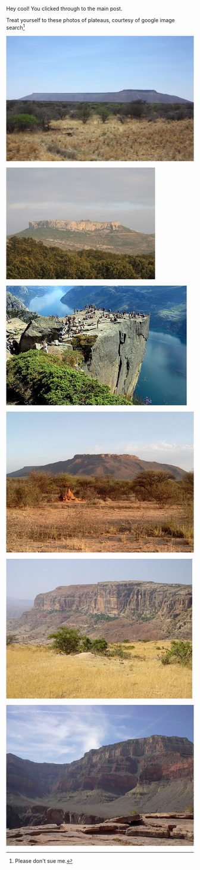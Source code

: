 Hey cool! You clicked through to the main post.

Treat yourself to these photos of plateaus, courtesy of google image search[^1]

![A plateau](p1.jpg)

![A plateau](p2.jpg)

![A plateau](p3.jpg)

![A plateau](p4.jpg)

![A plateau](p5.jpg)

![A plateau](p6.jpg)

[^1]: Please don't sue me.